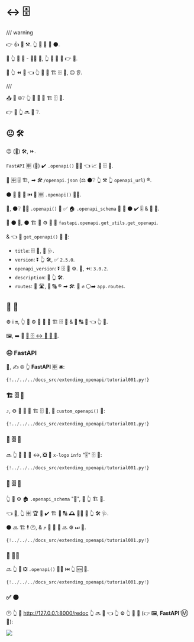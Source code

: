 # ↔ 🗄

/// warning

👉 👍 🏧 ⚒. 👆 🎲 💪 🚶 ⚫️.

🚥 👆 📄 🔰 - 👩‍💻 🦮, 👆 💪 🎲 🚶 👉 📄.

🚥 👆 ⏪ 💭 👈 👆 💪 🔀 🏗 🗄 🔗, 😣 👂.

///

📤 💼 🌐❔ 👆 💪 💪 🔀 🏗 🗄 🔗.

👉 📄 👆 🔜 👀 ❔.

## 😐 🛠️

😐 (🔢) 🛠️, ⏩.

`FastAPI` 🈸 (👐) ✔️ `.openapi()` 👩‍🔬 👈 📈 📨 🗄 🔗.

🍕 🈸 🎚 🏗, *➡ 🛠️* `/openapi.json` (⚖️ ⚫️❔ 👆 ⚒ 👆 `openapi_url`) ®.

⚫️ 📨 🎻 📨 ⏮️ 🏁 🈸 `.openapi()` 👩‍🔬.

🔢, ⚫️❔ 👩‍🔬 `.openapi()` 🔨 ✅ 🏠 `.openapi_schema` 👀 🚥 ⚫️ ✔️ 🎚 &amp; 📨 👫.

🚥 ⚫️ 🚫, ⚫️ 🏗 👫 ⚙️ 🚙 🔢 `fastapi.openapi.get_utils.get_openapi`.

&amp; 👈 🔢 `get_openapi()` 📨 🔢:

* `title`: 🗄 📛, 🎦 🩺.
* `version`: ⏬ 👆 🛠️, ✅ `2.5.0`.
* `openapi_version`: ⏬ 🗄 🔧 ⚙️. 🔢, ⏪: `3.0.2`.
* `description`: 📛 👆 🛠️.
* `routes`: 📇 🛣, 👫 🔠 ® *➡ 🛠️*. 👫 ✊ ⚪️➡️ `app.routes`.

## 🔑 🔢

⚙️ ℹ 🔛, 👆 💪 ⚙️ 🎏 🚙 🔢 🏗 🗄 🔗 &amp; 🔐 🔠 🍕 👈 👆 💪.

🖼, ➡️ 🚮 <a href="https://github.com/Rebilly/ReDoc/blob/master/docs/redoc-vendor-extensions.md#x-logo" class="external-link" target="_blank">📄 🗄 ↔ 🔌 🛃 🔱</a>.

### 😐 **FastAPI**

🥇, ✍ 🌐 👆 **FastAPI** 🈸 🛎:

```Python hl_lines="1  4  7-9"
{!../../../docs_src/extending_openapi/tutorial001.py!}
```

### 🏗 🗄 🔗

⤴️, ⚙️ 🎏 🚙 🔢 🏗 🗄 🔗, 🔘 `custom_openapi()` 🔢:

```Python hl_lines="2  15-20"
{!../../../docs_src/extending_openapi/tutorial001.py!}
```

### 🔀 🗄 🔗

🔜 👆 💪 🚮 📄 ↔, ❎ 🛃 `x-logo` `info` "🎚" 🗄 🔗:

```Python hl_lines="21-23"
{!../../../docs_src/extending_openapi/tutorial001.py!}
```

### 💾 🗄 🔗

👆 💪 ⚙️ 🏠 `.openapi_schema` "💾", 🏪 👆 🏗 🔗.

👈 🌌, 👆 🈸 🏆 🚫 ✔️ 🏗 🔗 🔠 🕰 👩‍💻 📂 👆 🛠️ 🩺.

⚫️ 🔜 🏗 🕴 🕐, &amp; ⤴️ 🎏 💾 🔗 🔜 ⚙️ ⏭ 📨.

```Python hl_lines="13-14  24-25"
{!../../../docs_src/extending_openapi/tutorial001.py!}
```

### 🔐 👩‍🔬

🔜 👆 💪 ❎ `.openapi()` 👩‍🔬 ⏮️ 👆 🆕 🔢.

```Python hl_lines="28"
{!../../../docs_src/extending_openapi/tutorial001.py!}
```

### ✅ ⚫️

🕐 👆 🚶 <a href="http://127.0.0.1:8000/redoc" class="external-link" target="_blank">http://127.0.0.1:8000/redoc</a> 👆 🔜 👀 👈 👆 ⚙️ 👆 🛃 🔱 (👉 🖼, **FastAPI**'Ⓜ 🔱):

<img src="/img/tutorial/extending-openapi/image01.png">
